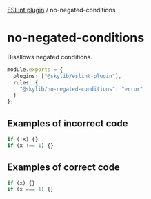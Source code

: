 [ESLint plugin](index.md) / no-negated-conditions

# no-negated-conditions

Disallows negated conditions.

```ts
module.exports = {
  plugins: ["@skylib/eslint-plugin"],
  rules: {
    "@skylib/no-negated-conditions": "error"
  }
};
```

## Examples of incorrect code

```ts
if (!x) {}
if (x !== 1) {}
```

## Examples of correct code

```ts
if (x) {}
if (x === 1) {}
```
